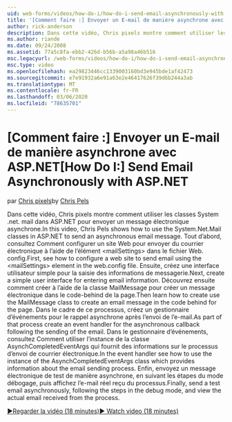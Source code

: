 ```yaml
---
uid: web-forms/videos/how-do-i/how-do-i-send-email-asynchronously-with-aspnet
title: '[Comment faire :] Envoyer un E-mail de manière asynchrone avec ASP.NET | Microsoft Docs'
author: rick-anderson
description: Dans cette vidéo, Chris pixels montre comment utiliser les classes System .net. mail dans ASP.NET pour envoyer un message électronique asynchrone. Tout d’abord, consultez Comment configurer un Web si...
ms.author: riande
ms.date: 09/24/2008
ms.assetid: 77a5c8fa-ebb2-426d-b56b-a5a98a46b516
msc.legacyurl: /web-forms/videos/how-do-i/how-do-i-send-email-asynchronously-with-aspnet
msc.type: video
ms.openlocfilehash: ea29823446cc1339003160bd3e945bde1af42473
ms.sourcegitcommit: e7e91932a6e91a63e2e46417626f39d6b244a3ab
ms.translationtype: MT
ms.contentlocale: fr-FR
ms.lasthandoff: 03/06/2020
ms.locfileid: "78635701"
---
```

# <a name="how-do-i-send-email-asynchronously-with-aspnet"></a><span data-ttu-id="cb869-104">[Comment faire :] Envoyer un E-mail de manière asynchrone avec ASP.NET</span><span class="sxs-lookup"><span data-stu-id="cb869-104">[How Do I:] Send Email Asynchronously with ASP.NET</span></span>

<span data-ttu-id="cb869-105">par [Chris pixels](https://twitter.com/chrispels)</span><span class="sxs-lookup"><span data-stu-id="cb869-105">by [Chris Pels](https://twitter.com/chrispels)</span></span>

<span data-ttu-id="cb869-106">Dans cette vidéo, Chris pixels montre comment utiliser les classes System .net. mail dans ASP.NET pour envoyer un message électronique asynchrone.</span><span class="sxs-lookup"><span data-stu-id="cb869-106">In this video, Chris Pels shows how to use the System.Net.Mail classes in ASP.NET to send an asynchronous email message.</span></span> <span data-ttu-id="cb869-107">Tout d’abord, consultez Comment configurer un site Web pour envoyer du courrier électronique à l’aide de l’élément &lt;mailSettings&gt; dans le fichier Web. config.</span><span class="sxs-lookup"><span data-stu-id="cb869-107">First, see how to configure a web site to send email using the &lt;mailSettings&gt; element in the web.config file.</span></span> <span data-ttu-id="cb869-108">Ensuite, créez une interface utilisateur simple pour la saisie des informations de messagerie.</span><span class="sxs-lookup"><span data-stu-id="cb869-108">Next, create a simple user interface for entering email information.</span></span> <span data-ttu-id="cb869-109">Découvrez ensuite comment créer à l’aide de la classe MailMessage pour créer un message électronique dans le code-behind de la page.</span><span class="sxs-lookup"><span data-stu-id="cb869-109">Then learn how to create use the MailMessage class to create an email message in the code behind for the page.</span></span> <span data-ttu-id="cb869-110">Dans le cadre de ce processus, créez un gestionnaire d’événements pour le rappel asynchrone après l’envoi de l’e-mail.</span><span class="sxs-lookup"><span data-stu-id="cb869-110">As part of that process create an event handler for the asynchronous callback following the sending of the email.</span></span> <span data-ttu-id="cb869-111">Dans le gestionnaire d’événements, consultez Comment utiliser l’instance de la classe AsynchCompletedEventArgs qui fournit des informations sur le processus d’envoi de courrier électronique.</span><span class="sxs-lookup"><span data-stu-id="cb869-111">In the event handler see how to use the instance of the AsynchCompletedEventArgs class which provides information about the email sending process.</span></span> <span data-ttu-id="cb869-112">Enfin, envoyez un message électronique de test de manière asynchrone, en suivant les étapes du mode débogage, puis affichez l’e-mail réel reçu du processus.</span><span class="sxs-lookup"><span data-stu-id="cb869-112">Finally, send a test email asynchronously, following the steps in the debug mode, and view the actual email received from the process.</span></span>

[<span data-ttu-id="cb869-113">&#9654;Regarder la vidéo (18 minutes)</span><span class="sxs-lookup"><span data-stu-id="cb869-113">&#9654; Watch video (18 minutes)</span></span>](https://channel9.msdn.com/Blogs/ASP-NET-Site-Videos/how-do-i-send-email-asynchronously-with-aspnet)
